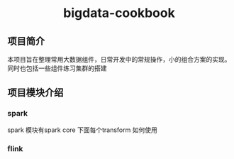 # <center> bigdata-cookbook

## 项目简介

本项目旨在整理常用大数据组件，日常开发中的常规操作，小的组合方案的实现。同时也包括一些组件练习集群的搭建

## 项目模块介绍  

### spark 
spark 模块有spark core 下面每个transform 如何使用

### flink 
